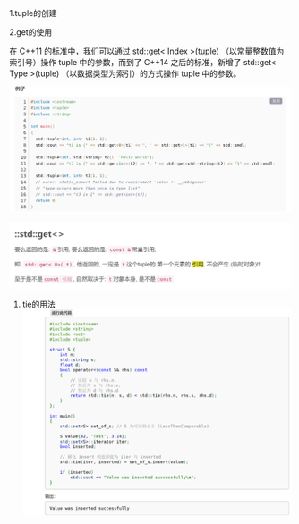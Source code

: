 1.tuple的创建

2.get的使用

在 C++11 的标准中，我们可以通过 std::get< Index >(tuple) （以常量整数值为索引号）操作 tuple 中的参数，而到了 C++14 之后的标准，新增了 std::get< Type >(tuple) （以数据类型为索引）的方式操作 tuple 中的参数。

![](images/C++中的tuple、get、tie_image_1.png)


![](images/C++中的tuple、get、tie_image_2.png)

1. tie的用法
![](images/C++中的tuple、get、tie_image_3.png)